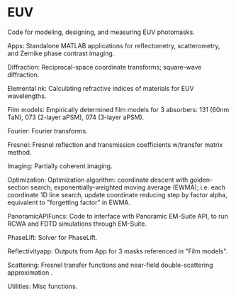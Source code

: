 # EUV
Code for modeling, designing, and measuring EUV photomasks.

Apps: Standalone MATLAB applications for reflectometry, scatterometry, and Zernike phase contrast imaging. 

Diffraction: Reciprocal-space coordinate transforms; square-wave diffraction. 

Elemental nk: Calculating refractive indices of materials for EUV wavelengths.

Film models: Empirically determined film models for 3 absorbers: 131 (60nm TaN), 073 (2-layer aPSM), 074 (3-layer aPSM).
	
Fourier: Fourier transforms.

Fresnel: Fresnel reflection and transmission coefficients w/transfer matrix method. 

Imaging: Partially coherent imaging.

Optimization: Optimization algorithm: coordinate descent with golden-section search, exponentially-weighted moving average (EWMA); i.e. each coordinate 1D line search, update coordinate reducing step by factor alpha, equivalent to "forgetting factor" in EWMA.
	
PanoramicAPIFuncs: Code to interface with Panoramic EM-Suite API, to run RCWA and FDTD simulations through EM-Suite. 

PhaseLift: Solver for PhaseLift.

Reflectivityapp: Outputs from App for 3 masks referenced in "Film models".

Scattering: Fresnel transfer functions and near-field double-scattering approximation .
	
Utilities: Misc functions.